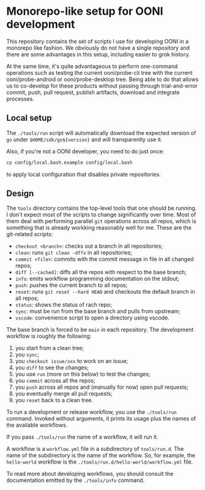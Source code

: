 # Monorepo-like setup for OONI development

This repository contains the set of scripts I use for developing OONI in a
monorepo like fashion. We obviously do not have a single repository and there
are some advantages in this setup, including easier to grok history.

At the same time, it's quite advantageous to perform one-command operations
such as testing the current ooni/probe-cli tree with the current ooni/probe-android
or ooni/probe-desktop tree. Being able to do that allows us to co-develop for
these products without passing through trial-and-error commit, push, pull request,
publish artifacts, download and integrate processes.

## Local setup

The `./tools/run` script will automatically download the expected version of `go`
under `$HOME/sdk/go${version}` and will transparently use it.

Also, if you're not a OONI developer, you need to do just once:

```bash
cp config/local.bash.example config/local.bash
```

to apply local configuration that disables private repositories.

## Design

The `tools` directory contains the top-level tools that one should be running. I
don't expect most of the scripts to change significantly over time. Most of them deal
with performing parallel `git` operations across all repos, which is something that
is already workking reasonably well for me. These are the git-related scripts:

* `checkout <branch>`: checks out a branch in all repositories;
* `clean`: runs `git clean -dffx` in all repositories;
* `commit <file>`: commits with the commit message in file in all changed repos;
* `diff [--cached]`: diffs all the repos with respect to the base branch;
* `info`: emits workflow programming documentation on the stdout;
* `push`: pushes the current branch to all repos;
* `reset`: runs `git reset --hard HEAD` and checkouts the default branch in all repos;
* `status`: shows the status of rach repo;
* `sync`: must be run from the base branch and pulls from upstream;
* `vscode`: convenience script to open a directory using vscode.

The base branch is forced to be `main` in each repository. The development workflow is roughly the following:

1. you start from a clean tree;
2. you `sync`;
3. you `checkout issue/xxx` to work on an issue;
4. you `diff` to see the changes;
5. you use `run` (more on this below) to test the changes;
6. you `commit` across all the repos;
7. you `push` across all repos and (manually for now) open pull requests;
8. you eventually merge all pull requests;
9. you `reset` back to a clean tree.

To run a development or release workflow, you use the `./tools/run` command. Invoked
without arguments, it prints its usage plus the names of the available workflows.

If you pass `./tools/run` the name of a workflow, it will run it.

A workflow is a `workflow.yml` file in a subdirectory of `tools/run.d`. The name
of the subdirectory is the name of the workflow. So, for example, the `hello-world`
workflow is the `./tools/run.d/hello-world/workflow.yml` file.

To read more about developing workflows, you should consult the
documentation emitted by the `./tools/info` command.
